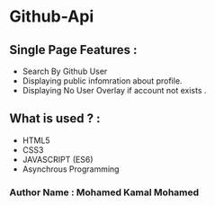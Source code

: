 # Github-Api
## Single Page Features :
- Search By Github User
- Displaying public infomration about profile.
- Displaying No User Overlay if account not exists .

## What is used ? :
- HTML5
- CSS3
- JAVASCRIPT (ES6)
- Asynchrous Programming 

### Author Name : Mohamed Kamal Mohamed
